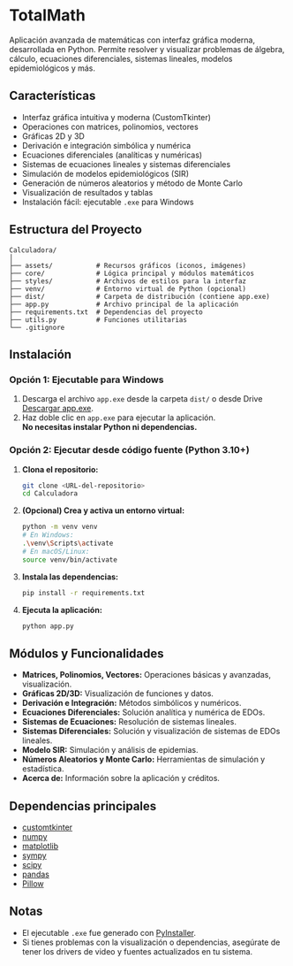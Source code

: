 # TotalMath

Aplicación avanzada de matemáticas con interfaz gráfica moderna, desarrollada en Python. Permite resolver y visualizar problemas de álgebra, cálculo, ecuaciones diferenciales, sistemas lineales, modelos epidemiológicos y más.

## Características

- Interfaz gráfica intuitiva y moderna (CustomTkinter)
- Operaciones con matrices, polinomios, vectores
- Gráficas 2D y 3D
- Derivación e integración simbólica y numérica
- Ecuaciones diferenciales (analíticas y numéricas)
- Sistemas de ecuaciones lineales y sistemas diferenciales
- Simulación de modelos epidemiológicos (SIR)
- Generación de números aleatorios y método de Monte Carlo
- Visualización de resultados y tablas
- Instalación fácil: ejecutable `.exe` para Windows

## Estructura del Proyecto

```
Calculadora/
│
├── assets/           # Recursos gráficos (iconos, imágenes)
├── core/             # Lógica principal y módulos matemáticos
├── styles/           # Archivos de estilos para la interfaz
├── venv/             # Entorno virtual de Python (opcional)
├── dist/             # Carpeta de distribución (contiene app.exe)
├── app.py            # Archivo principal de la aplicación
├── requirements.txt  # Dependencias del proyecto
├── utils.py          # Funciones utilitarias
└── .gitignore
```

## Instalación

### Opción 1: Ejecutable para Windows

1. Descarga el archivo `app.exe` desde la carpeta `dist/` o desde Drive [Descargar app.exe](https://drive.google.com/file/d/1EYKJSJv8pDTUH2Q6TpeM-CO4vRF3e2WX/view?usp=drive_link).
2. Haz doble clic en `app.exe` para ejecutar la aplicación.  
   **No necesitas instalar Python ni dependencias.**

### Opción 2: Ejecutar desde código fuente (Python 3.10+)

1. **Clona el repositorio:**
   ```bash
   git clone <URL-del-repositorio>
   cd Calculadora
   ```

2. **(Opcional) Crea y activa un entorno virtual:**
   ```bash
   python -m venv venv
   # En Windows:
   .\venv\Scripts\activate
   # En macOS/Linux:
   source venv/bin/activate
   ```

3. **Instala las dependencias:**
   ```bash
   pip install -r requirements.txt
   ```

4. **Ejecuta la aplicación:**
   ```bash
   python app.py
   ```

## Módulos y Funcionalidades

- **Matrices, Polinomios, Vectores:** Operaciones básicas y avanzadas, visualización.
- **Gráficas 2D/3D:** Visualización de funciones y datos.
- **Derivación e Integración:** Métodos simbólicos y numéricos.
- **Ecuaciones Diferenciales:** Solución analítica y numérica de EDOs.
- **Sistemas de Ecuaciones:** Resolución de sistemas lineales.
- **Sistemas Diferenciales:** Solución y visualización de sistemas de EDOs lineales.
- **Modelo SIR:** Simulación y análisis de epidemias.
- **Números Aleatorios y Monte Carlo:** Herramientas de simulación y estadística.
- **Acerca de:** Información sobre la aplicación y créditos.

## Dependencias principales

- [customtkinter](https://github.com/TomSchimansky/CustomTkinter)
- [numpy](https://numpy.org/)
- [matplotlib](https://matplotlib.org/)
- [sympy](https://www.sympy.org/)
- [scipy](https://scipy.org/)
- [pandas](https://pandas.pydata.org/)
- [Pillow](https://python-pillow.org/)

## Notas

- El ejecutable `.exe` fue generado con [PyInstaller](https://pyinstaller.org/).
- Si tienes problemas con la visualización o dependencias, asegúrate de tener los drivers de video y fuentes actualizados en tu sistema.


